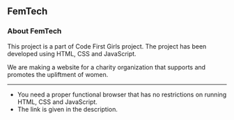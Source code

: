 FemTech
---
### About FemTech

This project is a part of Code First Girls project. The project has been developed using HTML, CSS and JavaScript.

We are making a website for a charity organization that supports and promotes the upliftment of women.

---
- You need a proper functional browser that has no restrictions on running HTML, CSS and JavaScript.
- The link is given in the description.
